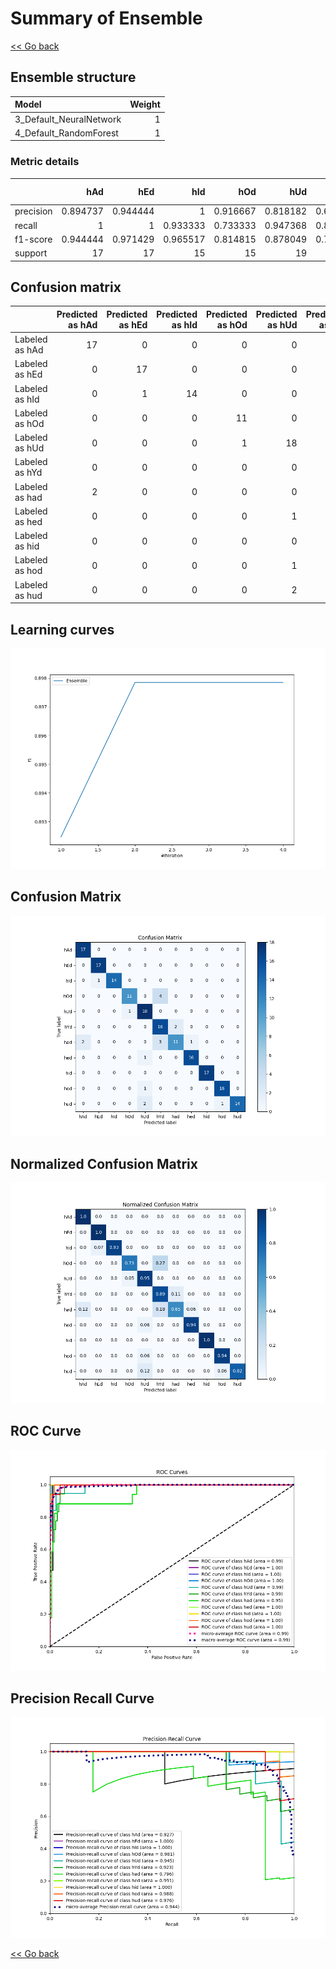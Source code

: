 # Summary of Ensemble

[<< Go back](../README.md)


## Ensemble structure
| Model                   |   Weight |
|:------------------------|---------:|
| 3_Default_NeuralNetwork |        1 |
| 4_Default_RandomForest  |        1 |

### Metric details
|           |       hAd |       hEd |       hId |       hOd |       hUd |       hYd |       had |       hed |   hid |       hod |       hud |   accuracy |   macro avg |   weighted avg |   logloss |
|:----------|----------:|----------:|----------:|----------:|----------:|----------:|----------:|----------:|------:|----------:|----------:|-----------:|------------:|---------------:|----------:|
| precision |  0.894737 |  0.944444 |  1        |  0.916667 |  0.818182 |  0.695652 |  0.846154 |  0.941176 |     1 |  0.941176 |  1        |   0.897849 |    0.908926 |       0.905741 |  0.590139 |
| recall    |  1        |  1        |  0.933333 |  0.733333 |  0.947368 |  0.888889 |  0.647059 |  0.941176 |     1 |  0.941176 |  0.823529 |   0.897849 |    0.895988 |       0.897849 |  0.590139 |
| f1-score  |  0.944444 |  0.971429 |  0.965517 |  0.814815 |  0.878049 |  0.780488 |  0.733333 |  0.941176 |     1 |  0.941176 |  0.903226 |   0.897849 |    0.897605 |       0.896925 |  0.590139 |
| support   | 17        | 17        | 15        | 15        | 19        | 18        | 17        | 17        |    17 | 17        | 17        |   0.897849 |  186        |     186        |  0.590139 |


## Confusion matrix
|                |   Predicted as hAd |   Predicted as hEd |   Predicted as hId |   Predicted as hOd |   Predicted as hUd |   Predicted as hYd |   Predicted as had |   Predicted as hed |   Predicted as hid |   Predicted as hod |   Predicted as hud |
|:---------------|-------------------:|-------------------:|-------------------:|-------------------:|-------------------:|-------------------:|-------------------:|-------------------:|-------------------:|-------------------:|-------------------:|
| Labeled as hAd |                 17 |                  0 |                  0 |                  0 |                  0 |                  0 |                  0 |                  0 |                  0 |                  0 |                  0 |
| Labeled as hEd |                  0 |                 17 |                  0 |                  0 |                  0 |                  0 |                  0 |                  0 |                  0 |                  0 |                  0 |
| Labeled as hId |                  0 |                  1 |                 14 |                  0 |                  0 |                  0 |                  0 |                  0 |                  0 |                  0 |                  0 |
| Labeled as hOd |                  0 |                  0 |                  0 |                 11 |                  0 |                  4 |                  0 |                  0 |                  0 |                  0 |                  0 |
| Labeled as hUd |                  0 |                  0 |                  0 |                  1 |                 18 |                  0 |                  0 |                  0 |                  0 |                  0 |                  0 |
| Labeled as hYd |                  0 |                  0 |                  0 |                  0 |                  0 |                 16 |                  2 |                  0 |                  0 |                  0 |                  0 |
| Labeled as had |                  2 |                  0 |                  0 |                  0 |                  0 |                  3 |                 11 |                  1 |                  0 |                  0 |                  0 |
| Labeled as hed |                  0 |                  0 |                  0 |                  0 |                  1 |                  0 |                  0 |                 16 |                  0 |                  0 |                  0 |
| Labeled as hid |                  0 |                  0 |                  0 |                  0 |                  0 |                  0 |                  0 |                  0 |                 17 |                  0 |                  0 |
| Labeled as hod |                  0 |                  0 |                  0 |                  0 |                  1 |                  0 |                  0 |                  0 |                  0 |                 16 |                  0 |
| Labeled as hud |                  0 |                  0 |                  0 |                  0 |                  2 |                  0 |                  0 |                  0 |                  0 |                  1 |                 14 |

## Learning curves
![Learning curves](learning_curves.png)
## Confusion Matrix

![Confusion Matrix](confusion_matrix.png)


## Normalized Confusion Matrix

![Normalized Confusion Matrix](confusion_matrix_normalized.png)


## ROC Curve

![ROC Curve](roc_curve.png)


## Precision Recall Curve

![Precision Recall Curve](precision_recall_curve.png)



[<< Go back](../README.md)
